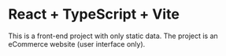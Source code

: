 # React + TypeScript + Vite
This is a front-end project with only static data.
The project is an eCommerce website (user interface only).
